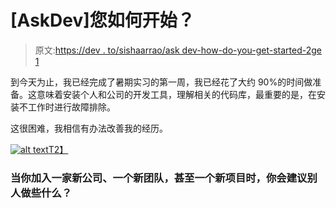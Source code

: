 # [AskDev]您如何开始？

> 原文:[https://dev . to/sishaarrao/ask dev-how-do-you-get-started-2ge 1](https://dev.to/sishaarrao/askdev-how-do-you-get-started-2ge1)

到今天为止，我已经完成了暑期实习的第一周，我已经花了大约 90%的时间做准备。这意味着安装个人和公司的开发工具，理解相关的代码库，最重要的是，在安装不工作时进行故障排除。

这很困难，我相信有办法改善我的经历。

[![alt text](../Images/6fe369b95031aa17f8a4a8973844b3dc.png "Time to Break out Emacs and modify that perl script!")T2】](https://res.cloudinary.com/practicaldev/image/fetch/s--G8UOVP8B--/c_limit%2Cf_auto%2Cfl_progressive%2Cq_66%2Cw_880/https://i.imgur.com/t4Fbq7j.gif)

### [](#what-are-some-things-you-suggest-someone-do-when-joining-a-new-company-a-new-team-or-even-a-new-project)**当你加入一家新公司、一个新团队，甚至一个新项目时，你会建议别人做些什么？**